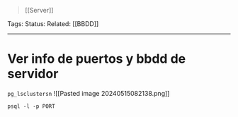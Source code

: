 > [[Server]]

Tags: 
Status: 
Related: [[BBDD]]

___

# Ver info de puertos y bbdd de servidor

`pg_lsclustersn`
![[Pasted image 20240515082138.png]]

`psql -l -p PORT`